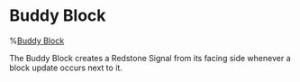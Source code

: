 # Buddy Block

%[Buddy Block](block:betterwithmods:buddy_block)

The Buddy Block creates a Redstone Signal from its facing side whenever a block update occurs next to it.
